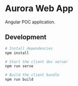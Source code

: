 # Aurora Web App

Angular POC application.

## Development
```bash
# Install dependencies
npm install

# Start the client dev server
npm run serve

# Build the client bundle
npm run build
```
